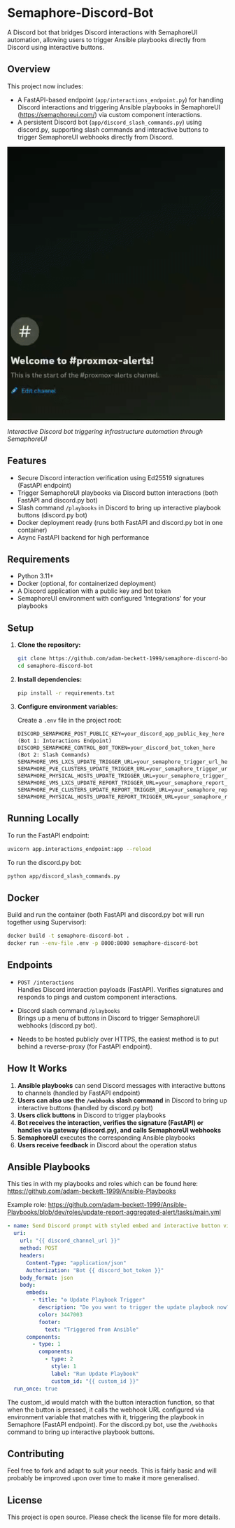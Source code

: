 # Semaphore-Discord-Bot

A Discord bot that bridges Discord interactions with SemaphoreUI automation, allowing users to trigger Ansible playbooks directly from Discord using interactive buttons.

## Overview


This project now includes:
- A FastAPI-based endpoint (`app/interactions_endpoint.py`) for handling Discord interactions and triggering Ansible playbooks in SemaphoreUI (https://semaphoreui.com/) via custom component interactions.
- A persistent Discord bot (`app/discord_slash_commands.py`) using discord.py, supporting slash commands and interactive buttons to trigger SemaphoreUI webhooks directly from Discord.

![Bot Demo](demo.gif)

*Interactive Discord bot triggering infrastructure automation through SemaphoreUI*

## Features

- Secure Discord interaction verification using Ed25519 signatures (FastAPI endpoint)
- Trigger SemaphoreUI playbooks via Discord button interactions (both FastAPI and discord.py bot)
- Slash command `/playbooks` in Discord to bring up interactive playbook buttons (discord.py bot)
- Docker deployment ready (runs both FastAPI and discord.py bot in one container)
- Async FastAPI backend for high performance

## Requirements

- Python 3.11+
- Docker (optional, for containerized deployment)
- A Discord application with a public key and bot token
- SemaphoreUI environment with configured 'Integrations' for your playbooks

## Setup

1. **Clone the repository:**
   ```sh
   git clone https://github.com/adam-beckett-1999/semaphore-discord-bot.git
   cd semaphore-discord-bot
   ```

2. **Install dependencies:**
   ```sh
   pip install -r requirements.txt
   ```

3. **Configure environment variables:**

   Create a `.env` file in the project root:
   ```
   DISCORD_SEMAPHORE_POST_PUBLIC_KEY=your_discord_app_public_key_here (Bot 1: Interactions Endpoint)
   DISCORD_SEMAPHORE_CONTROL_BOT_TOKEN=your_discord_bot_token_here (Bot 2: Slash Commands)
   SEMAPHORE_VMS_LXCS_UPDATE_TRIGGER_URL=your_semaphore_trigger_url_here
   SEMAPHORE_PVE_CLUSTERS_UPDATE_TRIGGER_URL=your_semaphore_trigger_url_here
   SEMAPHORE_PHYSICAL_HOSTS_UPDATE_TRIGGER_URL=your_semaphore_trigger_url_here
   SEMAPHORE_VMS_LXCS_UPDATE_REPORT_TRIGGER_URL=your_semaphore_report_trigger_url_here
   SEMAPHORE_PVE_CLUSTERS_UPDATE_REPORT_TRIGGER_URL=your_semaphore_report_trigger_url_here
   SEMAPHORE_PHYSICAL_HOSTS_UPDATE_REPORT_TRIGGER_URL=your_semaphore_report_trigger_url_here
   ```

## Running Locally

To run the FastAPI endpoint:
```sh
uvicorn app.interactions_endpoint:app --reload
```

To run the discord.py bot:
```sh
python app/discord_slash_commands.py
```

## Docker

Build and run the container (both FastAPI and discord.py bot will run together using Supervisor):

```sh
docker build -t semaphore-discord-bot .
docker run --env-file .env -p 8000:8000 semaphore-discord-bot
```

## Endpoints

- `POST /interactions`  
  Handles Discord interaction payloads (FastAPI). Verifies signatures and responds to pings and custom component interactions.

- Discord slash command `/playbooks`  
  Brings up a menu of buttons in Discord to trigger SemaphoreUI webhooks (discord.py bot).

- Needs to be hosted publicly over HTTPS, the easiest method is to put behind a reverse-proxy (for FastAPI endpoint).

## How It Works

1. **Ansible playbooks** can send Discord messages with interactive buttons to channels (handled by FastAPI endpoint)
2. **Users can also use the `/webhooks` slash command** in Discord to bring up interactive buttons (handled by discord.py bot)
3. **Users click buttons** in Discord to trigger playbooks
4. **Bot receives the interaction, verifies the signature (FastAPI) or handles via gateway (discord.py), and calls SemaphoreUI webhooks**
5. **SemaphoreUI** executes the corresponding Ansible playbooks
6. **Users receive feedback** in Discord about the operation status

## Ansible Playbooks

This ties in with my playbooks and roles which can be found here: https://github.com/adam-beckett-1999/Ansible-Playbooks

Example role: https://github.com/adam-beckett-1999/Ansible-Playbooks/blob/dev/roles/update-report-aggregated-alert/tasks/main.yml

```yaml
- name: Send Discord prompt with styled embed and interactive button via bot API
  uri:
    url: "{{ discord_channel_url }}"
    method: POST
    headers:
      Content-Type: "application/json"
      Authorization: "Bot {{ discord_bot_token }}"
    body_format: json
    body:
      embeds:
        - title: "⚙️ Update Playbook Trigger"
          description: "Do you want to trigger the update playbook now?\nClick the button below to start the update process."
          color: 3447003
          footer:
            text: "Triggered from Ansible"
      components:
        - type: 1
          components:
            - type: 2
              style: 1
              label: "Run Update Playbook"
              custom_id: "{{ custom_id }}"
  run_once: true
```

The custom_id would match with the button interaction function, so that when the button is pressed, it calls the webhook URL configured via environment variable that matches with it, triggering the playbook in Semaphore (FastAPI endpoint). For the discord.py bot, use the `/webhooks` command to bring up interactive playbook buttons.

## Contributing

Feel free to fork and adapt to suit your needs. This is fairly basic and will probably be improved upon over time to make it more generalised.

## License

This project is open source. Please check the license file for more details.